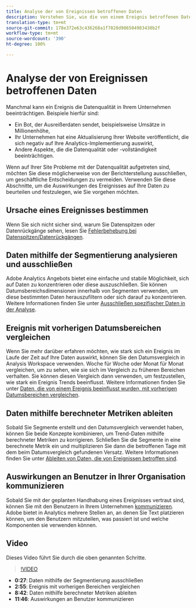 ```yaml
---
title: Analyse der von Ereignissen betroffenen Daten
description: Verstehen Sie, wie die von einem Ereignis betroffenen Daten zur Datenqualität insgesamt beitragen.
translation-type: tm+mt
source-git-commit: 178e372e63c436268a1f7028d986504983430b2f
workflow-type: tm+mt
source-wordcount: '390'
ht-degree: 100%

---
```



# Analyse der von Ereignissen betroffenen Daten

Manchmal kann ein Ereignis die Datenqualität in Ihrem Unternehmen beeinträchtigen. Beispiele hierfür sind:

* Ein Bot, der Ausreißerdaten sendet, beispielsweise Umsätze in Millionenhöhe,
* Ihr Unternehmen hat eine Aktualisierung Ihrer Website veröffentlicht, die sich negativ auf Ihre Analytics-Implementierung auswirkt,
* Andere Aspekte, die die Datenqualität oder -vollständigkeit beeinträchtigen.

Wenn auf Ihrer Site Probleme mit der Datenqualität aufgetreten sind, möchten Sie diese möglicherweise von der Berichterstellung ausschließen, um geschäftliche Entscheidungen zu vermeiden. Verwenden Sie diese Abschnitte, um die Auswirkungen des Ereignisses auf Ihre Daten zu beurteilen und festzulegen, wie Sie vorgehen möchten.

## Ursache eines Ereignisses bestimmen

Wenn Sie sich nicht sicher sind, warum Sie Datenspitzen oder Datenrückgänge sehen, lesen Sie [Fehlerbehebung bei Datenspitzen/Datenrückgängen](spikes-drops.md).

## Daten mithilfe der Segmentierung analysieren und ausschließen

Adobe Analytics Angebots bietet eine einfache und stabile Möglichkeit, sich auf Daten zu konzentrieren oder diese auszuschließen. Sie können Datumsbereichsdimensionen innerhalb von Segmenten verwenden, um diese bestimmten Daten herauszufiltern oder sich darauf zu konzentrieren. Weitere Informationen finden Sie unter [Ausschließen spezifischer Daten in der Analyse](segments.md).

## Ereignis mit vorherigen Datumsbereichen vergleichen

Wenn Sie mehr darüber erfahren möchten, wie stark sich ein Ereignis im Laufe der Zeit auf Ihre Daten auswirkt, können Sie den Datumsvergleich in Analysis Workspace verwenden. Woche für Woche oder Monat für Monat vergleichen, um zu sehen, wie sie sich im Vergleich zu früheren Bereichen verhalten. Sie können diesen Vergleich dann verwenden, um festzustellen, wie stark ein Ereignis Trends beeinflusst. Weitere Informationen finden Sie unter [Daten, die von einem Ereignis beeinflusst wurden, mit vorherigen Datumsbereichen vergleichen](compare-dates.md).

## Daten mithilfe berechneter Metriken ableiten

Sobald Sie Segmente erstellt und den Datumsvergleich verwendet haben, können Sie beide Konzepte kombinieren, um Trend-Daten mithilfe berechneter Metriken zu korrigieren. Schließen Sie die Segmente in eine berechnete Metrik ein und multiplizieren Sie dann die betroffenen Tage mit dem beim Datumsvergleich gefundenen Versatz. Weitere Informationen finden Sie unter [Ableiten von Daten, die von Ereignissen betroffen sind](calcmetrics.md).

## Auswirkungen an Benutzer in Ihrer Organisation kommunizieren

Sobald Sie mit der geplanten Handhabung eines Ereignisses vertraut sind, können Sie mit den Benutzern in Ihrem Unternehmen [kommunizieren](communicate.md). Adobe bietet in Analytics mehrere Stellen an, an denen Sie Text platzieren können, um den Benutzern mitzuteilen, was passiert ist und welche Komponenten sie verwenden können.

## Video

Dieses Video führt Sie durch die oben genannten Schritte.

>[!VIDEO](https://video.tv.adobe.com/v/33316?quality=12)

* **0:27**: Daten mithilfe der Segmentierung ausschließen
* **2:55**: Ereignis mit vorherigen Bereichen vergleichen
* **8:42**: Daten mithilfe berechneter Metriken ableiten
* **11:46**: Auswirkungen an Benutzer kommunizieren
